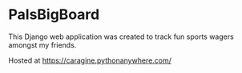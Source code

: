 # PalsBigBoard

This Django web application was created to track fun sports wagers amongst my friends.

Hosted at https://caragine.pythonanywhere.com/
